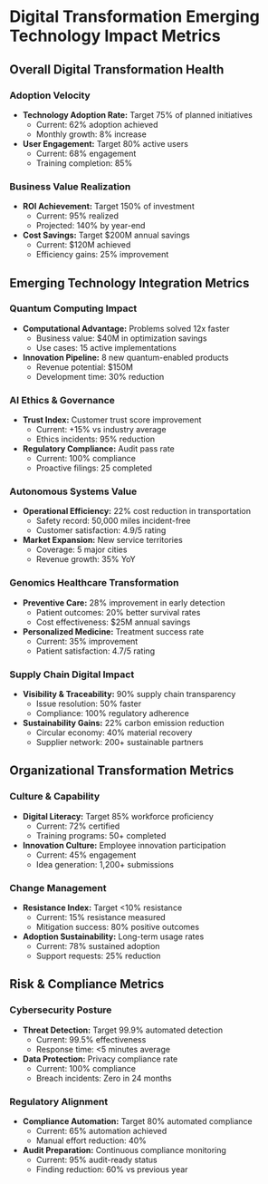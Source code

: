 # Digital Transformation Emerging Technology Impact Metrics

## Overall Digital Transformation Health

### Adoption Velocity
- **Technology Adoption Rate:** Target 75% of planned initiatives
  - Current: 62% adoption achieved
  - Monthly growth: 8% increase
- **User Engagement:** Target 80% active users
  - Current: 68% engagement
  - Training completion: 85%

### Business Value Realization
- **ROI Achievement:** Target 150% of investment
  - Current: 95% realized
  - Projected: 140% by year-end
- **Cost Savings:** Target $200M annual savings
  - Current: $120M achieved
  - Efficiency gains: 25% improvement

## Emerging Technology Integration Metrics

### Quantum Computing Impact
- **Computational Advantage:** Problems solved 12x faster
  - Business value: $40M in optimization savings
  - Use cases: 15 active implementations
- **Innovation Pipeline:** 8 new quantum-enabled products
  - Revenue potential: $150M
  - Development time: 30% reduction

### AI Ethics & Governance
- **Trust Index:** Customer trust score improvement
  - Current: +15% vs industry average
  - Ethics incidents: 95% reduction
- **Regulatory Compliance:** Audit pass rate
  - Current: 100% compliance
  - Proactive filings: 25 completed

### Autonomous Systems Value
- **Operational Efficiency:** 22% cost reduction in transportation
  - Safety record: 50,000 miles incident-free
  - Customer satisfaction: 4.9/5 rating
- **Market Expansion:** New service territories
  - Coverage: 5 major cities
  - Revenue growth: 35% YoY

### Genomics Healthcare Transformation
- **Preventive Care:** 28% improvement in early detection
  - Patient outcomes: 20% better survival rates
  - Cost effectiveness: $25M annual savings
- **Personalized Medicine:** Treatment success rate
  - Current: 35% improvement
  - Patient satisfaction: 4.7/5 rating

### Supply Chain Digital Impact
- **Visibility & Traceability:** 90% supply chain transparency
  - Issue resolution: 50% faster
  - Compliance: 100% regulatory adherence
- **Sustainability Gains:** 22% carbon emission reduction
  - Circular economy: 40% material recovery
  - Supplier network: 200+ sustainable partners

## Organizational Transformation Metrics

### Culture & Capability
- **Digital Literacy:** Target 85% workforce proficiency
  - Current: 72% certified
  - Training programs: 50+ completed
- **Innovation Culture:** Employee innovation participation
  - Current: 45% engagement
  - Idea generation: 1,200+ submissions

### Change Management
- **Resistance Index:** Target <10% resistance
  - Current: 15% resistance measured
  - Mitigation success: 80% positive outcomes
- **Adoption Sustainability:** Long-term usage rates
  - Current: 78% sustained adoption
  - Support requests: 25% reduction

## Risk & Compliance Metrics

### Cybersecurity Posture
- **Threat Detection:** Target 99.9% automated detection
  - Current: 99.5% effectiveness
  - Response time: <5 minutes average
- **Data Protection:** Privacy compliance rate
  - Current: 100% compliance
  - Breach incidents: Zero in 24 months

### Regulatory Alignment
- **Compliance Automation:** Target 80% automated compliance
  - Current: 65% automation achieved
  - Manual effort reduction: 40%
- **Audit Preparation:** Continuous compliance monitoring
  - Current: 95% audit-ready status
  - Finding reduction: 60% vs previous year